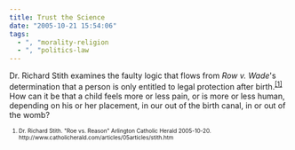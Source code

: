 ```yaml
---
title: Trust the Science
date: "2005-10-21 15:54:06"
tags:
  - ", "morality-religion
  - ", "politics-law
---
```

<p>Dr. Richard Stith examines the faulty logic that flows from <i>Row v. Wade</i>'s determination that a person is only entitled to legal protection after birth.<sup><a href="http://www.catholicherald.com/articles/05articles/stith.htm" title="Roe vs. Reason">[1]</a></sup> How can it be that a child feels more or less pain, or is more or less human, depending on his or her placement, in our out of the birth canal, in or out of the womb?</p>  <font size="-2"> <ol> <li>Dr. Richard Stith. "Roe vs. Reason" Arlington Catholic Herald 2005-10-20. http://www.catholicherald.com/articles/05articles/stith.htm</li> </ol> </font>

